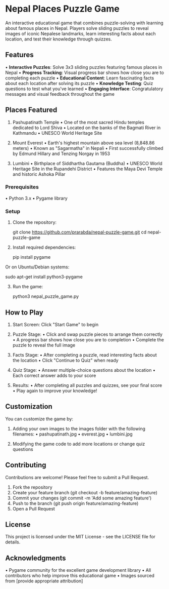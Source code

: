 # Nepal Places Puzzle Game


An interactive educational game that combines puzzle-solving with learning about famous places in Nepal. Players solve sliding puzzles to reveal images of iconic Nepalese landmarks, learn interesting facts about each location, and test their knowledge through
quizzes.

## Features

• **Interactive Puzzles**: Solve 3x3 sliding puzzles featuring famous places in Nepal
• **Progress Tracking**: Visual progress bar shows how close you are to completing each puzzle
• **Educational Content**: Learn fascinating facts about each location after solving its puzzle
• **Knowledge Testing**: Quiz questions to test what you've learned
• **Engaging Interface**: Congratulatory messages and visual feedback throughout the game

## Places Featured

1. Pashupatinath Temple
   • One of the most sacred Hindu temples dedicated to Lord Shiva
   • Located on the banks of the Bagmati River in Kathmandu
   • UNESCO World Heritage Site

2. Mount Everest
   • Earth's highest mountain above sea level (8,848.86 meters)
   • Known as "Sagarmatha" in Nepali
   • First successfully climbed by Edmund Hillary and Tenzing Norgay in 1953

3. Lumbini
   • Birthplace of Siddhartha Gautama (Buddha)
   • UNESCO World Heritage Site in the Rupandehi District
   • Features the Maya Devi Temple and historic Ashoka Pillar


### Prerequisites
• Python 3.x
• Pygame library

### Setup
1. Clone the repository:

   git clone https://github.com/prarabda/nepal-puzzle-game.git
   cd nepal-puzzle-game


2. Install required dependencies:

   pip install pygame


  Or on Ubuntu/Debian systems:

   sudo apt-get install python3-pygame


3. Run the game:

   python3 nepal_puzzle_game.py


## How to Play

1. Start Screen: Click "Start Game" to begin
2. Puzzle Stage:
   • Click and swap puzzle pieces to arrange them correctly
   • A progress bar shows how close you are to completion
   • Complete the puzzle to reveal the full image

3. Facts Stage:
   • After completing a puzzle, read interesting facts about the location
   • Click "Continue to Quiz" when ready

4. Quiz Stage:
   • Answer multiple-choice questions about the location
   • Each correct answer adds to your score

5. Results:
   • After completing all puzzles and quizzes, see your final score
   • Play again to improve your knowledge!

## Customization

You can customize the game by:

1. Adding your own images to the images folder with the following filenames:
   • pashupatinath.jpg
   • everest.jpg
   • lumbini.jpg

2. Modifying the game code to add more locations or change quiz questions

## Contributing

Contributions are welcome! Please feel free to submit a Pull Request.

1. Fork the repository
2. Create your feature branch (git checkout -b feature/amazing-feature)
3. Commit your changes (git commit -m 'Add some amazing feature')
4. Push to the branch (git push origin feature/amazing-feature)
5. Open a Pull Request

## License

This project is licensed under the MIT License - see the LICENSE file for details.

## Acknowledgments

• Pygame community for the excellent game development library
• All contributors who help improve this educational game
• Images sourced from [provide appropriate attribution]
